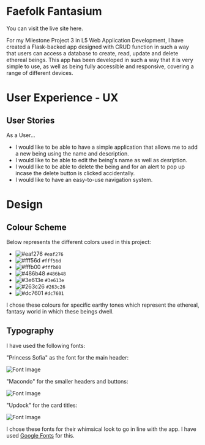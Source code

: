 # Faefolk Fantasium

You can visit the live site here.

For my Milestone Project 3 in L5 Web Application Development, I have created a Flask-backed app designed with CRUD function in such a way that users can access a database to create, read, update and delete ethereal beings.  This app has been developed in such a way that it is very simple to use, as well as being fully accessible and responsive, covering a range of different devices.

# User Experience - UX

## User Stories

As a User...

- I would like to be able to have a simple application that allows me to add a new being using the name and description.
- I would like to be able to edit the being's name as well as desription.
- I would like to be able to delete the being and for an alert to pop up incase the delete button is clicked accidentally.
- I would like to have an easy-to-use navigation system.

# Design

## Colour Scheme
Below represents the different colors used in this project:

- ![#eaf276](https://camo.githubusercontent.com/79fffb1abe006e00b1c37f9c37df75bcf2be767be3fc2df36129b06ebdc62ee8/68747470733a2f2f7669612e706c616365686f6c6465722e636f6d2f31352f6561663237362f3030303030303f746578743d2b) `#eaf276`
- ![#fff56d](https://via.placeholder.com/15/fff56d/000000?text=+) `#fff56d`
- ![#fffb00](https://via.placeholder.com/15/fffb00/000000?text=+) `#fffb00`
- ![#486b48](https://via.placeholder.com/15/486b48/000000?text=+) `#486b48`
- ![#3e613e](https://via.placeholder.com/15/3e613e/000000?text=+) `#3e613e`
- ![#263c26](https://via.placeholder.com/15/263c26/000000?text=+) `#263c26`
- ![#dc7601](https://via.placeholder.com/15/dc7601/000000?text=+) `#dc7601`

      
I chose these colours for specific earthy tones which represent the ethereal, fantasy world in which these beings dwell.

## Typography

I have used the following fonts: 
      
"Princess Sofia" as the font for the main header:

![Font Image](https://raw.githubusercontent.com/jtam90/faefolkfantasium/main/static/images/princess-sofia-font.png)


"Macondo" for the smaller headers and buttons:

![Font Image](https://github.com/jtam90/faefolkfantasium/blob/main/static/images/macondo-font.png)
      
"Updock" for the card titles:
      
![Font Image](https://github.com/jtam90/faefolkfantasium/blob/main/static/images/updock-font.png)

I chose these fonts for their whimsical look to go in line with the app. I have used [Google Fonts](https://fonts.google.com) for this.







